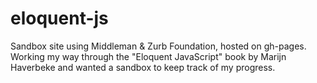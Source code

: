 eloquent-js
===========

Sandbox site using Middleman &amp; Zurb Foundation, hosted on gh-pages. Working my way through the "Eloquent JavaScript" book by Marijn Haverbeke and wanted a sandbox to keep track of my progress.
